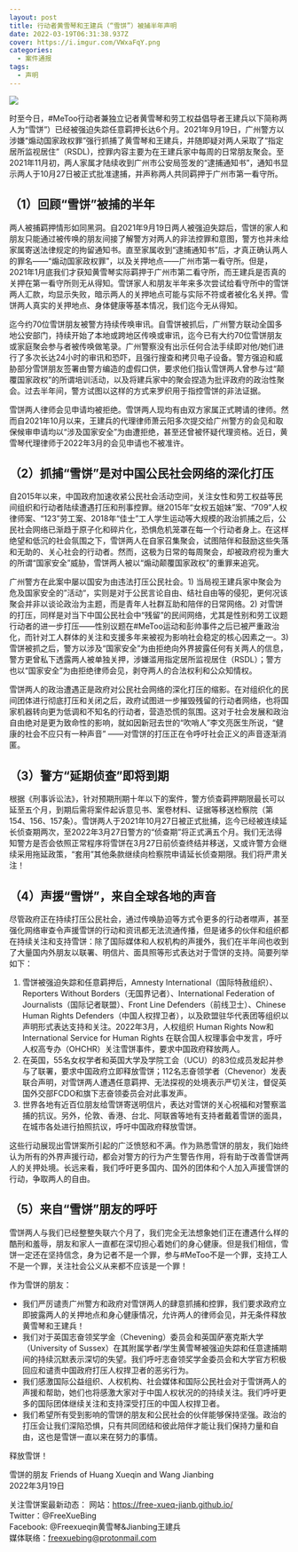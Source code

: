 ```yaml
---
layout: post
title: 行动者黄雪琴和王建兵（“雪饼”）被捕半年声明
date: 2022-03-19T06:31:38.937Z
cover: https://i.imgur.com/VWxaFqY.png
categories:
  - 案件通报
tags:
  - 声明
---
```

![](https://i.imgur.com/VWxaFqY.png)

时至今日，#MeToo行动者兼独立记者黄雪琴和劳工权益倡导者王建兵以下简称两人为“雪饼”）已经被强迫失踪任意羁押长达6个月。2021年9月19日，广州警方以涉嫌“煽动国家政权罪”强行抓捕了黄雪琴和王建兵，并随即疑对两人采取了“指定居所监视居住”（RSDL)，控罪内容主要为在王建兵家中每周的日常朋友聚会。至2021年11月初，两人家属才陆续收到广州市公安局签发的“逮捕通知书”，通知书显示两人于10月27日被正式批准逮捕，并声称两人共同羁押于广州市第一看守所。

<!-- more -->

## （1）回顾“雪饼”被捕的半年

两人被捕羁押情形如同黑洞。自2021年9月19日两人被强迫失踪后，雪饼的家人和朋友只能通过被传唤的朋友间接了解警方对两人的非法控罪和意图，警方也并未给家属寄送法律规定的拘留通知书。直至家属收到“逮捕通知书”后，才真正确认两人的罪名——“煽动国家政权罪”，以及关押地点——广州市第一看守所。但是，2021年1月底我们才获知黄雪琴实际羁押于广州市第二看守所，而王建兵是否真的关押在第一看守所则无从得知。雪饼家人和朋友半年来多次尝试给看守所中的雪饼两人汇款，均显示失败，暗示两人的关押地点可能与实际不符或者被化名关押。雪饼两人真实的关押地点、身体健康等基本情况，我们迄今无从得知。

迄今约70位雪饼朋友被警方持续传唤审讯。自雪饼被抓后，广州警方联动全国多地公安部门，持续开始了本地或跨地区传唤或审讯，迄今已有大约70位雪饼朋友或家庭聚会参与者被传唤做笔录。广州警察没有出示任何合法手续即对他/她们进行了多次长达24小时的审讯和恐吓，且强行搜查和拷贝电子设备。警方强迫和威胁部分雪饼朋友签署由警方编造的虚假口供，要求他们指认雪饼两人曾参与过“颠覆国家政权”的所谓培训活动，以及将建兵家中的聚会捏造为批评政府的政治性聚会。过去半年间，警方试图以这样的方式来罗织用于指控雪饼的非法证据。

雪饼两人律师会见申请均被拒绝。雪饼两人现均有由双方家属正式聘请的律师。然而自2021年10月以来，王建兵的代理律师萧云阳多次提交给广州警方的会见和取保候审申请均以“涉及国家安全”为由遭拒绝，甚至还曾被怀疑代理资格。近日，黄雪琴代理律师于2022年3月的会见申请也不被准许。

## （2）抓捕“雪饼”是对中国公民社会网络的深化打压

自2015年以来，中国政府加速收紧公民社会活动空间，关注女性和劳工权益等民间组织和行动者陆续遭遇打压和刑事控罪。继2015年“女权五姐妹”案、“709”人权律师案、“123”劳工案、2018年“佳士”工人学生运动等大规模的政治抓捕之后，公民社会网络已渐趋于原子化和碎片化，恐惧危机笼罩在每一个行动者身上。在这样绝望和低沉的社会氛围之下，雪饼两人在自家召集聚会，试图陪伴和鼓励这些失落和无助的、关心社会的行动者。然而，这极为日常的每周聚会，却被政府视为重大的所谓“国家安全”威胁，雪饼两人被以“煽动颠覆国家政权”的重罪来追究。

广州警方在此案中屡以国安为由违法打压公民社会。1) 当局视王建兵家中聚会为危及国家安全的”活动“，实则是对于公民言论自由、结社自由等的侵犯，更何况该聚会并非以谈论政治为主题，而是青年人社群互助和陪伴的日常网络。2) 对雪饼的打压，同样是对当下中国公民社会中“残留”的民间网络，尤其是性别和劳工议题行动者的进一步打压——性别议题在#MeToo运动和彭帅事件之后已被严重政治化，而针对工人群体的关注和支援多年来被视为影响社会稳定的核心因素之一。3) 雪饼被抓之后，警方以涉及“国家安全”为由拒绝向外界披露任何有关两人的信息，警方更曾私下透露两人被单独关押，涉嫌滥用指定居所监视居住（RSDL）；警方也以“国家安全”为由拒绝律师会见，剥夺两人的合法权利和公众知情权。

雪饼两人的政治遭遇正是政府对公民社会网络的深化打压的缩影。在对组织化的民间团体进行彻底打压和关闭之后，政府试图进一步摧毁残留的行动者网络，也将国家机器转向更为低调和不知名的行动者，营造恐慌的氛围。这对于社会发展和政治自由绝对是更为致命性的影响，就如因新冠去世的“吹哨人”李文亮医生所说，“健康的社会不应只有一种声音” ——对雪饼的打压正在令呼吁社会正义的声音逐渐消匿。

## （3）警方“延期侦查”即将到期

根据《刑事诉讼法》，针对预期刑期十年以下的案件，警方侦查羁押期限最长可以延至五个月，到期后需将案件起诉意见书、案卷材料、证据等移送检察院（第154、156、157条）。雪饼两人于2021年10月27日被正式批捕，迄今已经被连续延长侦查期两次，至2022年3月27日警方的“侦查期”将正式满五个月。我们无法得知警方是否会依照正常程序将雪饼在3月27日前侦查终结并移送，又或许警方会继续采用拖延政策，“套用”其他条款继续向检察院申请延长侦查期限。我们将严肃关注！

## （4）声援“雪饼”，来自全球各地的声音

尽管政府正在持续打压公民社会，通过传唤胁迫等方式令更多的行动者噤声，甚至强化网络审查令声援雪饼的行动和资讯都无法流通传播，但是诸多的伙伴和组织都在持续关注和支持雪饼：除了国际媒体和人权机构的声援外，我们在半年间也收到了大量国内外朋友以联署、明信片、面具照等形式表达对于雪饼的支持。简要列举如下：	
1. 雪饼被强迫失踪和任意羁押后，Amnesty International（国际特赦组织）、Reporters Without Borders（无国界记者）、International Federation of Journalists（国际记者联盟）、Front Line Defenders（前线卫士）、Chinese Human Rights Defenders（中国人权捍卫者），以及欧盟驻华代表团等组织以声明形式表达支持和关注。2022年3月，人权组织 Human Rights Now和International Service for Human Rights 在联合国人权理事会中发言，呼吁人权高专办（OHCHR）关注雪饼事件，要求中国政府释放两人。
2. 在英国，55名女权学者和英国大学及学院工会（UCU）的83位成员发起并参与了联署，要求中国政府立即释放雪饼；112名志奋领学者（Chevenor）发表联合声明，对雪饼两人遭遇任意羁押、无法探视的处境表示严切关注，督促英国外交部FCDO和旗下志奋领委员会对此事发声。
3. 世界各地有近百位朋友给雪饼寄送明信片，表达对雪饼的关心祝福和对警察滥捕的抗议。另外，伦敦、香港、台北、阿联酋等地有支持者戴着雪饼的面具，在城市各处进行拍照抗议，呼吁中国政府释放雪饼。

这些行动展现出雪饼案所引起的广泛愤怒和不满。作为熟悉雪饼的朋友，我们始终认为所有的外界声援行动，都会对警方的行为产生警告作用，将有助于改善雪饼两人的关押处境。长远来看，我们呼吁更多国内、国外的团体和个人加入声援雪饼的行动，争取两人的自由。

## （5）来自“雪饼”朋友的呼吁

雪饼两人与我们已经整整失联六个月了，我们完全无法想象她们正在遭遇什么样的酷刑和羞辱，朋友和家人一直都在深切担心着她们的身心健康。但是我们相信，雪饼一定还在坚持信念，身为记者不是一个罪，参与#MeToo不是一个罪，支持工人不是一个罪，关注社会公义从来都不应该是一个罪！

作为雪饼的朋友：
- 我们严厉谴责广州警方和政府对雪饼两人的肆意抓捕和控罪，我们要求政府立即披露两人的关押地点和身心健康情况，允许两人的律师会见，并无条件释放黄雪琴和王建兵！
- 我们对于英国志奋领奖学金（Chevening）委员会和英国萨塞克斯大学（University of Sussex）在其附属学者/学生黄雪琴被强迫失踪和任意逮捕期间的持续沉默表示深切的失望。我们呼吁志奋领奖学金委员会和大学官方积极回应和谴责中国政府打压人权捍卫者的恶劣行为。
- 我们感激国际公益组织、人权机构、社会媒体和国际公民社会对于雪饼两人的声援和帮助，她们也将感激大家对于中国人权状况的的持续关注。我们呼吁更多的国际团体继续关注和支持深受打压的中国人权捍卫者。
- 我们希望所有受到影响的雪饼的朋友和公民社会的伙伴能够保持坚强。政治的打压会让我们深陷恐惧，只有共同团结和彼此陪伴才能让我们保持力量和自由，这也是雪饼一直以来在努力的事情。

释放雪饼！

雪饼的朋友 Friends of Huang Xueqin and Wang Jianbing  
2022年3月19日


关注雪饼案最新动态：
网站：https://free-xueq-jianb.github.io/  
Twitter：@FreeXueBing  
Facebook: @Freexueqin黄雪琴&Jianbing王建兵  
媒体联络：freexuebing@protonmail.com   